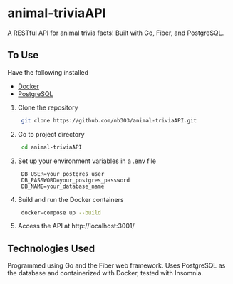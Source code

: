 # animal-triviaAPI

A RESTful API for animal trivia facts! Built with Go, Fiber, and PostgreSQL.

## To Use

Have the following installed

- [Docker](https://www.docker.com/get-started)
- [PostgreSQL](https://www.postgresql.org/download/)

1. Clone the repository
   ```bash
    git clone https://github.com/nb303/animal-triviaAPI.git
    ```
2. Go to project directory
   ```bash
    cd animal-triviaAPI
    ```
3. Set up your environment variables in a .env file
   ```
    DB_USER=your_postgres_user
    DB_PASSWORD=your_postgres_password
    DB_NAME=your_database_name
    ```

4. Build and run the Docker containers
   ```bash
    docker-compose up --build
    ```
5. Access the API at http://localhost:3001/


## Technologies Used
Programmed using Go and the Fiber web framework. Uses PostgreSQL as the database and containerized with Docker, tested with Insomnia. 






  

